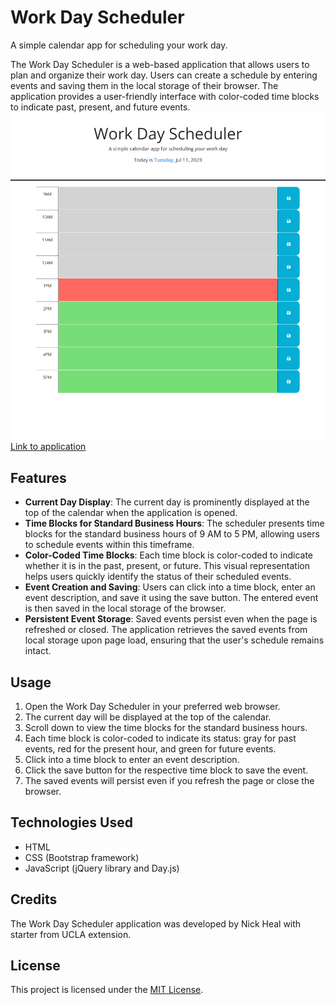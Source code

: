# Work Day Scheduler

A simple calendar app for scheduling your work day.

The Work Day Scheduler is a web-based application that allows users to plan and organize their work day. Users can create a schedule by entering events and saving them in the local storage of their browser. The application provides a user-friendly interface with color-coded time blocks to indicate past, present, and future events.
[![Work Day Scheduler](images/screenshot.png)](https://nickucla.github.io/Nicks-work-day-scheduler/)
[Link to application](https://nickucla.github.io/Nicks-work-day-scheduler/)

## Features

- **Current Day Display**: The current day is prominently displayed at the top of the calendar when the application is opened.
- **Time Blocks for Standard Business Hours**: The scheduler presents time blocks for the standard business hours of 9 AM to 5 PM, allowing users to schedule events within this timeframe.
- **Color-Coded Time Blocks**: Each time block is color-coded to indicate whether it is in the past, present, or future. This visual representation helps users quickly identify the status of their scheduled events.
- **Event Creation and Saving**: Users can click into a time block, enter an event description, and save it using the save button. The entered event is then saved in the local storage of the browser.
- **Persistent Event Storage**: Saved events persist even when the page is refreshed or closed. The application retrieves the saved events from local storage upon page load, ensuring that the user's schedule remains intact.

## Usage

1. Open the Work Day Scheduler in your preferred web browser.
2. The current day will be displayed at the top of the calendar.
3. Scroll down to view the time blocks for the standard business hours.
4. Each time block is color-coded to indicate its status: gray for past events, red for the present hour, and green for future events.
5. Click into a time block to enter an event description.
6. Click the save button for the respective time block to save the event.
7. The saved events will persist even if you refresh the page or close the browser.

## Technologies Used

- HTML
- CSS (Bootstrap framework)
- JavaScript (jQuery library and Day.js)

## Credits

The Work Day Scheduler application was developed by Nick Heal with starter from UCLA extension.

## License

This project is licensed under the [MIT License](LICENSE).
